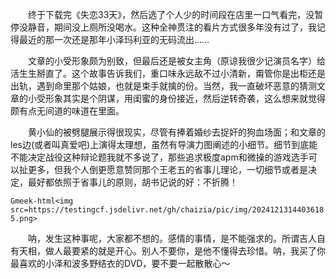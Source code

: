 &emsp;&emsp;终于下载完《失恋33天》，然后选了个人少的时间段在店里一口气看完，没暂停没静音，期间没上厕所没喝水。这种全神贯注的看片方式很多年没有过了，我记得最近的那一次还是那年小泽玛利亚的无码流出……

&emsp;&emsp;文章的小受形象颇为别致，但最后还是被女主角（原谅我很少记演员名字）给活生生掰直了。这个故事告诉我们，重口味永远敌不过小清新，甭管你是出柜还是出轨，遇到命里那个姑娘，也就是束手就擒的份。当然，我一直破坏恶意的猜测文章的小受形象其实是个阴谋，用闺蜜的身份接近，然后逆转奇袭，这么想来就觉得颇有点无间道的味道在里面。

&emsp;&emsp;黄小仙的被劈腿展示得很现实，尽管有捧着婚纱去捉奸的狗血场面；和文章的les边(或者叫真爱吧)上演得太理想，虽然有导演力图阐述的小细节。细节到底能不能决定战役这种辩论题我就不多说了，那些追求极度apm和微操的游戏选手可以扯更多，但我个人倒更愿意赞同那个王老五的省事儿理论，一切细节或者是决定，最好都依照于省事儿的原则，胡书记说的好：不折腾！

`Gmeek-html<img src=https://testingcf.jsdelivr.net/gh/chaizia/pic/img/20241213144036185.png>`

&emsp;&emsp;呐，发生这种事呢，大家都不想的。感情的事情，是不能强求的。所谓吉人自有天相，做人最要紧的就是开心。别人不要你，是他不懂得去珍惜。呐，我买了你最喜欢的小泽和波多野结衣的DVD，要不要一起散散心～

<!-- ##{"timestamp":1323138336}## -->